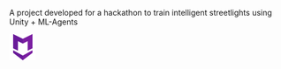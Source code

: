 A project developed for a hackathon to train intelligent streetlights using Unity + ML-Agents

![alt text](https://github.com/adam-p/markdown-here/raw/master/src/common/images/icon48.png "Logo Title Text 1")
